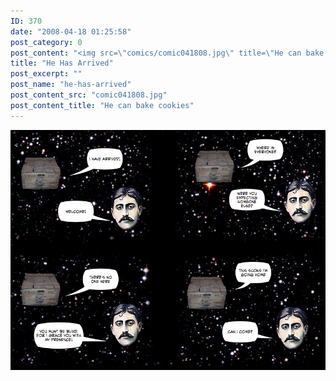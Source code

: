 ```yaml
---
ID: 370
date: "2008-04-18 01:25:58"
post_category: 0
post_content: "<img src=\"comics/comic041808.jpg\" title=\"He can bake cookies\" />"
title: "He Has Arrived"
post_excerpt: ""
post_name: "he-has-arrived"
post_content_src: "comic041808.jpg"
post_content_title: "He can bake cookies"
---
```



[![He can bake cookies](/comics-hi-res/comic041808.jpg)](/comics-hi-res/comic041808.jpg "He can bake cookies")
